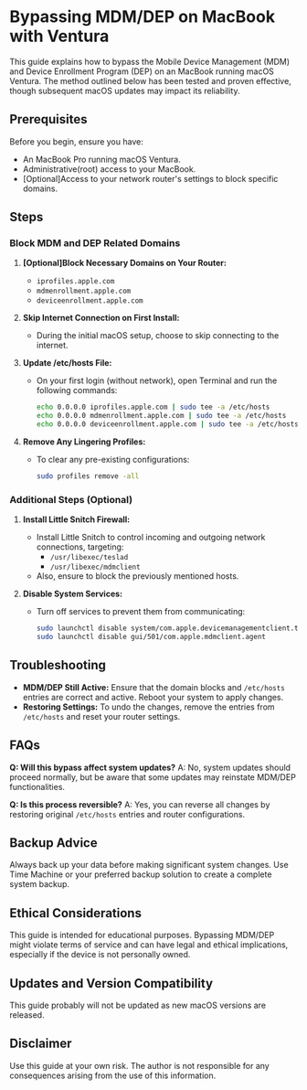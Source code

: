 # Bypassing MDM/DEP on MacBook with Ventura

This guide explains how to bypass the Mobile Device Management (MDM) and Device Enrollment Program (DEP) on an MacBook running macOS Ventura. The method outlined below has been tested and proven effective, though subsequent macOS updates may impact its reliability.

## Prerequisites

Before you begin, ensure you have:
- An MacBook Pro running macOS Ventura.
- Administrative(root) access to your MacBook.
- [Optional]Access to your network router's settings to block specific domains.

## Steps

### Block MDM and DEP Related Domains

1. **[Optional]Block Necessary Domains on Your Router:**
   - `iprofiles.apple.com`
   - `mdmenrollment.apple.com`
   - `deviceenrollment.apple.com`

2. **Skip Internet Connection on First Install:**
   - During the initial macOS setup, choose to skip connecting to the internet.

3. **Update /etc/hosts File:**
   - On your first login (without network), open Terminal and run the following commands:
     ```bash
     echo 0.0.0.0 iprofiles.apple.com | sudo tee -a /etc/hosts
     echo 0.0.0.0 mdmenrollment.apple.com | sudo tee -a /etc/hosts
     echo 0.0.0.0 deviceenrollment.apple.com | sudo tee -a /etc/hosts
     ```

4. **Remove Any Lingering Profiles:**
   - To clear any pre-existing configurations:
     ```bash
     sudo profiles remove -all
     ```

### Additional Steps (Optional)

1. **Install Little Snitch Firewall:**
   - Install Little Snitch to control incoming and outgoing network connections, targeting:
     - `/usr/libexec/teslad`
     - `/usr/libexec/mdmclient`
   - Also, ensure to block the previously mentioned hosts.

2. **Disable System Services:**
   - Turn off services to prevent them from communicating:
     ```bash
     sudo launchctl disable system/com.apple.devicemanagementclient.teslad
     sudo launchctl disable gui/501/com.apple.mdmclient.agent
     ```

## Troubleshooting

- **MDM/DEP Still Active:** Ensure that the domain blocks and `/etc/hosts` entries are correct and active. Reboot your system to apply changes.
- **Restoring Settings:** To undo the changes, remove the entries from `/etc/hosts` and reset your router settings.

## FAQs

**Q: Will this bypass affect system updates?**
A: No, system updates should proceed normally, but be aware that some updates may reinstate MDM/DEP functionalities.

**Q: Is this process reversible?**
A: Yes, you can reverse all changes by restoring original `/etc/hosts` entries and router configurations.

## Backup Advice

Always back up your data before making significant system changes. Use Time Machine or your preferred backup solution to create a complete system backup.

## Ethical Considerations

This guide is intended for educational purposes. Bypassing MDM/DEP might violate terms of service and can have legal and ethical implications, especially if the device is not personally owned.

## Updates and Version Compatibility

This guide probably will not be updated as new macOS versions are released.

## Disclaimer

Use this guide at your own risk. The author is not responsible for any consequences arising from the use of this information.
